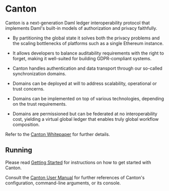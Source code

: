 # Canton

Canton is a next-generation Daml ledger interoperability protocol that implements Daml's built-in models of 
authorization and privacy faithfully.

* By partitioning the global state it solves both the privacy problems and the scaling bottlenecks of platforms such as
  a single Ethereum instance.

* It allows developers to balance auditability requirements with the right to forget, making it well-suited for building
  GDPR-compliant systems.

* Canton handles authentication and data transport through our so-called synchronization domains.

* Domains can be deployed at will to address scalability, operational or trust concerns.

* Domains can be implemented on top of various technologies, depending on the trust requirements.

* Domains are permissioned but can be federated at no interoperability cost, yielding a virtual global ledger that 
  enables truly global workflow composition.

Refer to the [Canton Whitepaper](https://www.canton.io/publications/canton-whitepaper.pdf) for further details.

## Running

Please read [Getting Started](https://docs.daml.com/canton/tutorials/getting_started.html)
for instructions on how to get started with Canton.

Consult the [Canton User Manual](https://docs.daml.com/canton/about.html) for further
references of Canton's configuration, command-line arguments, or its console.
